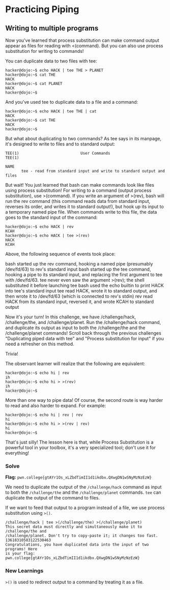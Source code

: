 # Practicing Piping

## Writing to multiple programs
Now you've learned that process substitution can make command output appear as files for reading with <(command). But you can also use process substitution for writing to commands!

You can duplicate data to two files with tee:
```
hacker@dojo:~$ echo HACK | tee THE > PLANET
hacker@dojo:~$ cat THE
HACK
hacker@dojo:~$ cat PLANET
HACK
hacker@dojo:~$
```
And you've used tee to duplicate data to a file and a command:
```
hacker@dojo:~$ echo HACK | tee THE | cat
HACK
hacker@dojo:~$ cat THE
HACK
hacker@dojo:~$
```
But what about duplicating to two commands? As tee says in its manpage, it's designed to write to files and to standard output:
```
TEE(1)                           User Commands                          TEE(1)

NAME
       tee - read from standard input and write to standard output and files
```
But wait! You just learned that bash can make commands look like files using process substitution! For writing to a command (output process substitution), use >(command). If you write an argument of >(rev), bash will run the rev command (this command reads data from standard input, reverses its order, and writes it to standard output!), but hook up its input to a temporary named pipe file. When commands write to this file, the data goes to the standard input of the command:
```
hacker@dojo:~$ echo HACK | rev
KCAH
hacker@dojo:~$ echo HACK | tee >(rev)
HACK
KCAH
```
Above, the following sequence of events took place:

bash started up the rev command, hooking a named pipe (presumably /dev/fd/63) to rev's standard input
bash started up the tee command, hooking a pipe to its standard input, and replacing the first argument to tee with /dev/fd/63. tee never even saw the argument >(rev); the shell substituted it before launching tee
bash used the echo builtin to print HACK into tee's standard input
tee read HACK, wrote it to standard output, and then wrote it to /dev/fd/63 (which is connected to rev's stdin)
rev read HACK from its standard input, reversed it, and wrote KCAH to standard output


Now it's your turn! In this challenge, we have /challenge/hack, /challenge/the, and /challenge/planet. Run the /challenge/hack command, and duplicate its output as input to both the /challenge/the and the /challenge/planet commands! Scroll back through the previous challenges "Duplicating piped data with tee" and "Process substitution for input" if you need a refresher on this method.

Trivia!

The observant learner will realize that the following are equivalent:
```
hacker@dojo:~$ echo hi | rev
ih
hacker@dojo:~$ echo hi > >(rev)
ih
hacker@dojo:~$
```
More than one way to pipe data! Of course, the second route is way harder to read and also harder to expand. For example:
```
hacker@dojo:~$ echo hi | rev | rev
hi
hacker@dojo:~$ echo hi > >(rev | rev)
hi
hacker@dojo:~$
```
That's just silly! The lesson here is that, while Process Substitution is a powerful tool in your toolbox, it's a very specialized tool; don't use it for everything!


### Solve
**Flag:** `pwn.college{gtAYr1Os_xLZbdTimII1d1ikdbx.QXwgDN1wSNyMzNzEzW}`

We need to duplicate the output of the `/challenge/hack` command as input to both the `/challenge/the` and the `/challenge/planet` commands. `tee` can duplicate the output of the command to files.

If we want to feed that output to a program instead of a file, we use process substitution using `>()`.
```
/challenge/hack | tee >(/challenge/the) >(/challenge/planet)
This secret data must directly and simultaneously make it to /challenge/the and 
/challenge/planet. Don't try to copy-paste it; it changes too fast.
13618310583122530463
Congratulations, you have duplicated data into the input of two programs! Here 
is your flag:
pwn.college{gtAYr1Os_xLZbdTimII1d1ikdbx.QXwgDN1wSNyMzNzEzW}
```

### New Learnings

`>()` is used to redirect output to a command by treating it as a file.